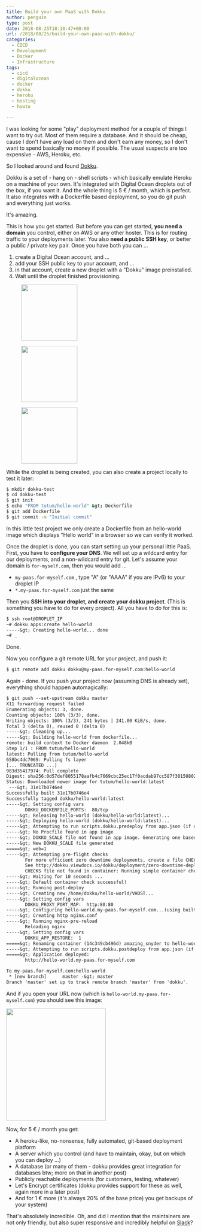 ```yaml
---
title: Build your own PaaS with Dokku
author: penguin
type: post
date: 2018-08-25T18:10:47+00:00
url: /2018/08/25/build-your-own-paas-with-dokku/
categories:
  - CICD
  - Development
  - Docker
  - Infrastructure
tags:
  - cicd
  - digitalocean
  - docker
  - dokku
  - heroku
  - hosting
  - howto

---
```

I was looking for some "play" deployment method for a couple of things I want to try out. Most of them require a database. And it should be cheap, cause I don't have any load on them and don't earn any money, so I don't want to spend basically no money if possible. The usual suspects are too expensive - AWS, Heroku, etc.

So I looked around and found [Dokku][1].

Dokku is a set of - hang on - shell scripts - which basically emulate Heroku on a machine of your own. It's integrated with Digital Ocean droplets out of the box, if you want it. And the whole thing is 5 € / month, which is perfect. It also integrates with a Dockerfile based deployment, so you do git push and everything just works.

It's amazing.

This is how you get started. But before you can get started, **you need a domain** you control, either on AWS or any other hoster. This is for routing traffic to your deployments later. You also **need a public SSH key**, or better a public / private key pair. Once you have both you can ...

  1. create a Digital Ocean account, and ...
  2. add your SSH public key to your account, and ...
  3. in that account, create a new droplet with a "Dokku" image preinstalled.
  4. Wait until the droplet finished provisioning.

<div id='gallery-1' class='gallery galleryid-1096 gallery-columns-3 gallery-size-thumbnail'>
  <figure class='gallery-item'>

  <div class='gallery-icon portrait'>
    <a href='https://flypenguin.de/2018/08/25/build-your-own-paas-with-dokku/screenshot-6/'><img width="150" height="150" src="https://flypenguin.de/wp-content/uploads/2018/08/screenshot-6-150x150.png" class="attachment-thumbnail size-thumbnail" alt="" loading="lazy" /></a>
  </div></figure><figure class='gallery-item'>

  <div class='gallery-icon portrait'>
    <a href='https://flypenguin.de/2018/08/25/build-your-own-paas-with-dokku/screenshot-7/'><img width="150" height="150" src="https://flypenguin.de/wp-content/uploads/2018/08/screenshot-7-150x150.png" class="attachment-thumbnail size-thumbnail" alt="" loading="lazy" /></a>
  </div></figure><figure class='gallery-item'>

  <div class='gallery-icon landscape'>
    <a href='https://flypenguin.de/2018/08/25/build-your-own-paas-with-dokku/screenshot-5/'><img width="150" height="150" src="https://flypenguin.de/wp-content/uploads/2018/08/screenshot-5-150x150.png" class="attachment-thumbnail size-thumbnail" alt="" loading="lazy" /></a>
  </div></figure>
</div>

While the droplet is being created, you can also create a project locally to test it later:

```sh
$ mkdir dokku-test
$ cd dokku-test
$ git init
$ echo "FROM tutum/hello-world" &gt; Dockerfile
$ git add Dockerfile
$ git commit -m "Initial commit"
```

In this little test project we only create a Dockerfile from an hello-world image which displays "Hello world" in a browser so we can verify it worked.

Once the droplet is done, you can start setting up your personal little PaaS. First, you have to **configure your DNS**. We will set up a wildcard entry for our deployments, and a non-wildcard entry for git. Let's assume your domain is `for-myself.com`, then you would add ...

  * `my-paas.for-myself.com` , type "A" (or "AAAA" if you are IPv6) to your droplet IP
  * `*.my-paas.for-myself.com` just the same

Then you **SSH into your droplet, and create your dokku project**. (This is something you have to do for every project). All you have to do for this is:

```default
$ ssh root@DROPLET_IP
~# dokku apps:create hello-world
-----&gt; Creating hello-world... done
~# _
```

Done.

Now you configure a git remote URL for your project, and push it:

```default
$ git remote add dokku dokku@my-paas.for-myself.com:hello-world
```

Again - done. If you push your project now (assuming DNS is already set), everything should happen automagically:

```default
$ git push --set-upstream dokku master
X11 forwarding request failed
Enumerating objects: 3, done.
Counting objects: 100% (3/3), done.
Writing objects: 100% (3/3), 241 bytes | 241.00 KiB/s, done.
Total 3 (delta 0), reused 0 (delta 0)
-----&gt; Cleaning up...
-----&gt; Building hello-world from dockerfile...
remote: build context to Docker daemon  2.048kB
Step 1/1 : FROM tutum/hello-world
latest: Pulling from tutum/hello-world
658bc4dc7069: Pulling fs layer
[... TRUNCATED ...]
983d35417974: Pull complete
Digest: sha256:0d57def8055178aafb4c7669cbc25ec17f0acdab97cc587f30150802da8f8d85
Status: Downloaded newer image for tutum/hello-world:latest
 ---&gt; 31e17b0746e4
Successfully built 31e17b0746e4
Successfully tagged dokku/hello-world:latest
-----&gt; Setting config vars
       DOKKU_DOCKERFILE_PORTS:  80/tcp
-----&gt; Releasing hello-world (dokku/hello-world:latest)...
-----&gt; Deploying hello-world (dokku/hello-world:latest)...
-----&gt; Attempting to run scripts.dokku.predeploy from app.json (if defined)
-----&gt; No Procfile found in app image
-----&gt; DOKKU_SCALE file not found in app image. Generating one based on Procfile...
-----&gt; New DOKKU_SCALE file generated
=====&gt; web=1
-----&gt; Attempting pre-flight checks
       For more efficient zero downtime deployments, create a file CHECKS.
       See http://dokku.viewdocs.io/dokku/deployment/zero-downtime-deploys/ for examples
       CHECKS file not found in container: Running simple container check...
-----&gt; Waiting for 10 seconds ...
-----&gt; Default container check successful!
-----&gt; Running post-deploy
-----&gt; Creating new /home/dokku/hello-world/VHOST...
-----&gt; Setting config vars
       DOKKU_PROXY_PORT_MAP:  http:80:80
-----&gt; Configuring hello-world.my-paas.for-myself.com...(using built-in template)
-----&gt; Creating http nginx.conf
-----&gt; Running nginx-pre-reload
       Reloading nginx
-----&gt; Setting config vars
       DOKKU_APP_RESTORE:  1
=====&gt; Renaming container (14c349cb496d) amazing_snyder to hello-world.web.1
-----&gt; Attempting to run scripts.dokku.postdeploy from app.json (if defined)
=====&gt; Application deployed:
       http://hello-world.my-paas.for-myself.com

To my-paas.for-myself.com:hello-world
 * [new branch]      master -&gt; master
Branch 'master' set up to track remote branch 'master' from 'dokku'.
```

And if you open your URL now (which is `hello-world.my-paas.for-myself.com`) you should see this image:

<img loading="lazy" class="size-medium wp-image-1100 aligncenter" src="https://flypenguin.de/wp-content/uploads/2018/08/screenshot-8-266x300.png" alt="" width="266" height="300" srcset="https://flypenguin.de/wp-content/uploads/2018/08/screenshot-8-266x300.png 266w, https://flypenguin.de/wp-content/uploads/2018/08/screenshot-8-768x868.png 768w, https://flypenguin.de/wp-content/uploads/2018/08/screenshot-8-906x1024.png 906w, https://flypenguin.de/wp-content/uploads/2018/08/screenshot-8.png 970w" sizes="(max-width: 266px) 100vw, 266px" />

Now, for 5 € / month you get:

  * A heroku-like, no-nonsense, fully automated, git-based deployment platform
  * A server which you control (and have to maintain, okay, but on which you can deploy ...)
  * A database (or many of them - dokku provides great integration for databases btw; more on that in another post)
  * Publicly reachable deployments (for customers, testing, whatever)
  * Let's Encrypt certificates (dokku provides support for these as well, again more in a later post)
  * And for 1 € more (it's always 20% of the base price) you get backups of your system)

That's absolutely incredible. Oh, and did I mention that the maintainers are not only friendly, but also super responsive and incredibly helpful on [Slack][2]?

 [1]: http://dokku.viewdocs.io/dokku/
 [2]: https://glider-slackin.herokuapp.com/